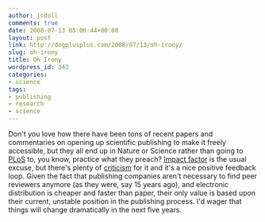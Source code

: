 ```yaml
---
author: jcdoll
comments: true
date: 2008-07-13 05:06:44+00:00
layout: post
link: http://dogplusplus.com/2008/07/13/oh-irony/
slug: oh-irony
title: Oh Irony
wordpress_id: 343
categories:
- science
tags:
- publishing
- research
- science
---
```


Don't you love how there have been tons of recent papers and commentaries on opening up scientific publishing to make it freely accessible, but they all end up in Nature or Science rather than going to [PLoS](http://www.plos.org/) to, you know, practice what they preach? [Impact factor](http://medicine.plosjournals.org/perlserv/?request=get-document&doi=10.1371/journal.pmed.0030291&ct=1) is the usual excuse, but there's plenty of [criticism](http://www.plos.org/cms/node/28) for it and it's a nice positive feedback loop. Given the fact that publishing companies aren't necessary to find peer reviewers anymore (as they were, say 15 years ago), and electronic distribution is cheaper and faster than paper, their only value is based upon their current, unstable position in the publishing process. I'd wager that things will change dramatically in the next five years.
